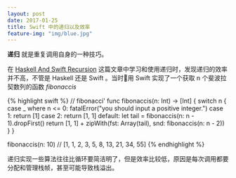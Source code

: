 ```yaml
---
layout: post
date: 2017-01-25
title: Swift 中的递归以及效率
feature-img: "img/blue.jpg"
---
```


**递归** 就是重复调用自身的一种技巧。

在 [Haskell And Swift Recursion](https://github.com/redtwowolf/2017/01/19/Haskell-And-Swift-Recursion.html) 这篇文章中学习和使用递归时，发现递归的效率并不高，不管是 Haskell 还是 Swift 。当时用 Swift 实现了一个获取 n 个斐波拉契数列的函数 *fibonaccis*

{% highlight swift %}
// fibonacci'
func fibonaccis(n: Int) -> [Int] {
    switch n {
    case _ where n <= 0:
        fatalError("you should input a positive integer.")
    case 1:
        return [1]
    case 2:
        return [1, 1]
    default:
        let tail = fibonaccis(n: n - 1).dropFirst()
        return [1, 1] + zipWith(fst: Array(tail), snd: fibonaccis(n: n - 2))
    }
}


fibonaccis(n: 10)
// [1, 1, 2, 3, 5, 8, 13, 21, 34, 55]
{% endhighlight %}

递归实现一些算法往往比循环要简洁明了，但是效率比较低，原因是每次调用都要分配和管理栈帧，甚至可能导致栈溢出。
